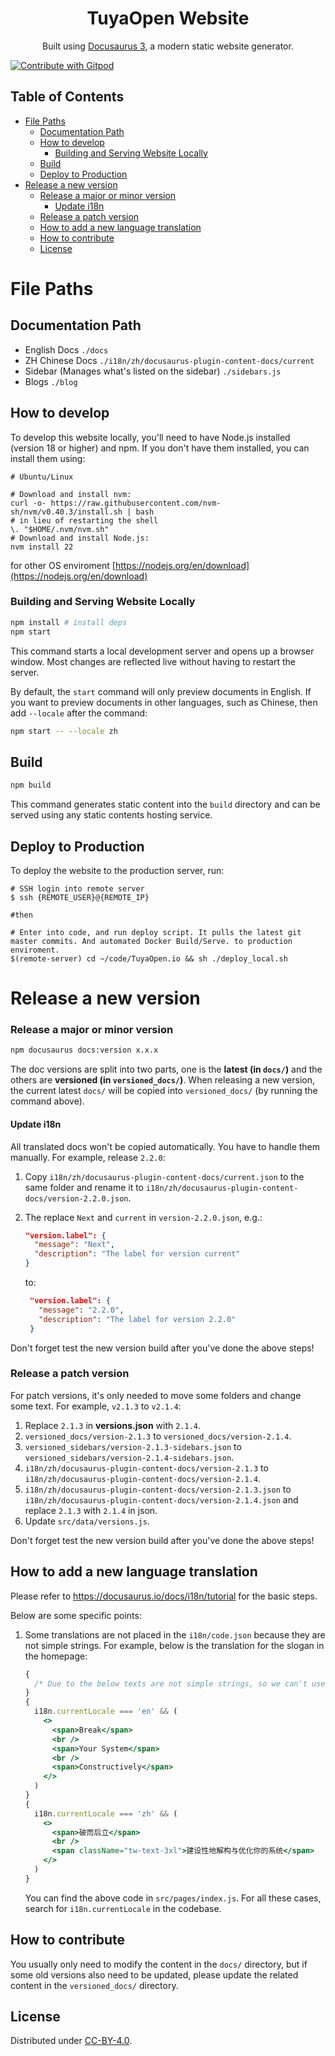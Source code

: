 <!-- markdownlint-disable-file MD033 -->
<!-- markdownlint-disable-file MD041 -->
<h1 align="center">TuyaOpen Website</h1>
<p align="center">
  Built using <a href="https://docusaurus.io/" target="_blank">Docusaurus 3</a>, a modern static website generator.
</p>

<a href="https://gitpod.io/#<your-repository-url>">
  <img
    src="https://img.shields.io/badge/Contribute%20with-Gitpod-908a85?logo=gitpod"
    alt="Contribute with Gitpod"
  />
</a>

## Table of Contents

- [File Paths](#file-paths)
  - [Documentation Path](#documentation-path)
  - [How to develop](#how-to-develop)
    - [Building and Serving Website Locally](#building-and-serving-website-locally)
  - [Build](#build)
  - [Deploy to Production](#deploy-to-production)
- [Release a new version](#release-a-new-version)
    - [Release a major or minor version](#release-a-major-or-minor-version)
      - [Update i18n](#update-i18n)
    - [Release a patch version](#release-a-patch-version)
  - [How to add a new language translation](#how-to-add-a-new-language-translation)
  - [How to contribute](#how-to-contribute)
  - [License](#license)

# File Paths
## Documentation Path
- English Docs `./docs`
- ZH Chinese Docs `./i18n/zh/docusaurus-plugin-content-docs/current`
- Sidebar (Manages what's listed on the sidebar)  `./sidebars.js`
- Blogs `./blog`

## How to develop
To develop this website locally, you'll need to have Node.js installed (version 18 or higher) and npm. If you don't have them installed, you can install them using:

```shell
# Ubuntu/Linux

# Download and install nvm:
curl -o- https://raw.githubusercontent.com/nvm-sh/nvm/v0.40.3/install.sh | bash
# in lieu of restarting the shell
\. "$HOME/.nvm/nvm.sh"
# Download and install Node.js:
nvm install 22
```
for other OS enviroment [https://nodejs.org/en/download](https://nodejs.org/en/download)


### Building and Serving Website Locally

```sh
npm install # install deps
npm start
```

This command starts a local development server and opens up a browser window. Most changes are reflected live without having to restart the server.

By default, the `start` command will only preview documents in English. If you want to preview documents in other languages, such as Chinese, then add `--locale` after the command:

```sh
npm start -- --locale zh
```

## Build

```sh
npm build
```

This command generates static content into the `build` directory and can be served using any static contents hosting service.



## Deploy to Production
To deploy the website to the production server, run:

```shell
# SSH login into remote server 
$ ssh {REMOTE_USER}@{REMOTE_IP}

#then

# Enter into code, and run deploy script. It pulls the latest git master commits. And automated Docker Build/Serve. to production enviroment.
$(remote-server) cd ~/code/TuyaOpen.io && sh ./deploy_local.sh
```


# Release a new version

### Release a major or minor version

```sh
npm docusaurus docs:version x.x.x
```

The doc versions are split into two parts, one is the **latest (in `docs/`)** and the others are **versioned (in `versioned_docs/`)**. When releasing a new version, the current latest `docs/` will be copied into `versioned_docs/` (by running the command above).

#### Update i18n

All translated docs won't be copied automatically. You have to handle them manually. For example, release `2.2.0`:

1. Copy `i18n/zh/docusaurus-plugin-content-docs/current.json` to the same folder and rename it to `i18n/zh/docusaurus-plugin-content-docs/version-2.2.0.json`.
2. The replace `Next` and `current` in `version-2.2.0.json`, e.g.:

   ```json
   "version.label": {
     "message": "Next",
     "description": "The label for version current"
   }
   ```

   to:

   ```json
    "version.label": {
      "message": "2.2.0",
      "description": "The label for version 2.2.0"
    }
   ```

Don't forget test the new version build after you've done the above steps!

### Release a patch version

For patch versions, it's only needed to move some folders and change some text. For example, `v2.1.3` to `v2.1.4`:

1. Replace `2.1.3` in **versions.json** with `2.1.4`.
2. `versioned_docs/version-2.1.3` to `versioned_docs/version-2.1.4`.
3. `versioned_sidebars/version-2.1.3-sidebars.json` to `versioned_sidebars/version-2.1.4-sidebars.json`.
4. `i18n/zh/docusaurus-plugin-content-docs/version-2.1.3` to `i18n/zh/docusaurus-plugin-content-docs/version-2.1.4`.
5. `i18n/zh/docusaurus-plugin-content-docs/version-2.1.3.json` to `i18n/zh/docusaurus-plugin-content-docs/version-2.1.4.json` and replace `2.1.3` with `2.1.4` in json.
6. Update `src/data/versions.js`.

Don't forget test the new version build after you've done the above steps!

## How to add a new language translation

Please refer to <https://docusaurus.io/docs/i18n/tutorial> for the basic steps.

Below are some specific points:

1. Some translations are not placed in the `i18n/code.json` because they are not simple strings. For example, below is the translation for the slogan in the homepage:

   ```jsx
   {
     /* Due to the below texts are not simple strings, so we can't use <Translate /> here. */
   }
   {
     i18n.currentLocale === 'en' && (
       <>
         <span>Break</span>
         <br />
         <span>Your System</span>
         <br />
         <span>Constructively</span>
       </>
     )
   }
   {
     i18n.currentLocale === 'zh' && (
       <>
         <span>破而后立</span>
         <br />
         <span className="tw-text-3xl">建设性地解构与优化你的系统</span>
       </>
     )
   }
   ```

   You can find the above code in `src/pages/index.js`. For all these cases, search for `i18n.currentLocale` in the codebase.

## How to contribute

You usually only need to modify the content in the `docs/` directory, but if some old versions also need to be updated, please update the related content in the `versioned_docs/` directory.

## License
Distributed under [CC-BY-4.0](https://creativecommons.org/licenses/by/4.0/).
